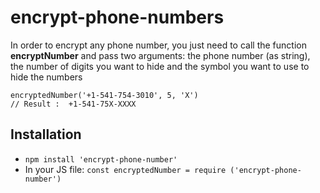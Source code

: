 # encrypt-phone-numbers

In order to encrypt any phone number, you just need to call the function **encryptNumber** and pass two arguments: the phone number (as string), the number of digits you want to hide and the symbol you want to use to hide the numbers

```javscript
encryptedNumber('+1-541-754-3010', 5, 'X')
// Result :  +1-541-75X-XXXX
```

## Installation

* ``npm install 'encrypt-phone-number'``
* In your JS file: ``const encryptedNumber = require ('encrypt-phone-number') ``

